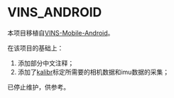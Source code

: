 # VINS_ANDROID
本项目移植自[VINS-Mobile-Android]("https://github.com/jannismoeller/VINS-Mobile-Android")。

在该项目的基础上：
1. 添加部分中文注释；
2. 添加了[kalibr]("https://github.com/ethz-asl/kalibr")标定所需要的相机数据和imu数据的采集；

已停止维护，供参考。
